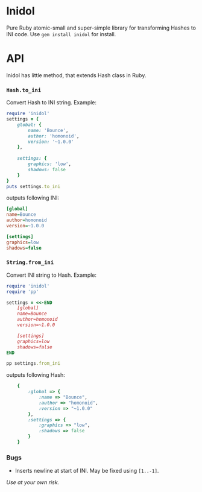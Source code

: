 # Inidol
Pure Ruby atomic-small and super-simple library for transforming Hashes to INI code.
Use `gem install inidol` for install.

# API
Inidol has little method, that extends Hash class in Ruby.

### `Hash.to_ini`
Convert Hash to INI string. Example:
```ruby	
require 'inidol'
settings = {
	global: {
		name: 'Bounce',
		author: 'homonoid',
		version: '~1.0.0'
	},
	
	settings: {
		graphics: 'low',
		shadows: false
	}
}
puts settings.to_ini
```

outputs following INI:

```ini
[global]
name=Bounce
author=homonoid
version=~1.0.0

[settings]
graphics=low
shadows=false
```

### `String.from_ini`
Convert INI string to Hash. Example:

```ruby
require 'inidol'
require 'pp'

settings = <<-END
	[global]
	name=Bounce
	author=homonoid
	version=~1.0.0

	[settings]
	graphics=low
	shadows=false
END

pp settings.from_ini
```
outputs following Hash:

```ruby
	{
		:global => {
			:name => "Bounce", 
			:author => "homonoid", 
			:version => "~1.0.0"
		},
		:settings => {
			:graphics => "low", 
			:shadows => false
		}
	}
```



### Bugs
* Inserts newline at start of INI. May be fixed using `[1..-1]`.

 *Use at your own risk.* 
